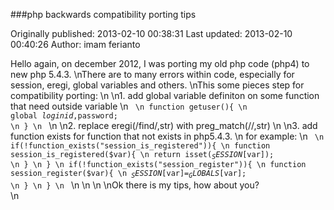 ###php backwards compatibility porting tips

Originally published: 2013-02-10 00:38:31
Last updated: 2013-02-10 00:40:26
Author: imam ferianto

Hello again, on december 2012, I was porting my old php code (php4) to new php 5.4.3.\nThere are to many errors within code, especially for session, eregi, global variables and others.\nThis some pieces step for compatibility porting:\n\n1. add global variable definiton on some function that need outside variable\n <code>\n   function getuser(){\n       global $loginid,$password;\n   }\n  </code>\n\n2. replace eregi(/find/,str) with preg_match(//,str)\n\n3. add function exists for function that not exists in php5.4.3.\n   for example:\n   <code>\n   if(!function_exists("session_is_registered")){\n     function session_is_registered($var){\n         return isset($_SESSION[$var]);\n     }\n   }\n   if(!function_exists("session_register")){\n     function session_register($var){\n        $_SESSION[$var]=$_GLOBALS[$var];\n     }\n   }\n   </code>\n\n\n\nOk there is my tips, how about you?  \n